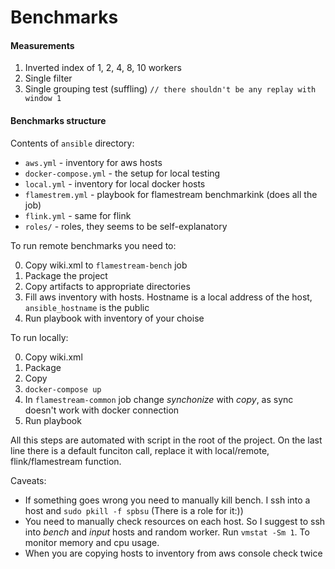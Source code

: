 # Benchmarks

#### Measurements

1. Inverted index of 1, 2, 4, 8, 10 workers
2. Single filter
3. Single grouping test (suffling) `// there shouldn't be any replay with window 1`

#### Benchmarks structure

Contents of `ansible` directory:

- `aws.yml` - inventory for aws hosts
- `docker-compose.yml` - the setup for local testing
- `local.yml` - inventory for local docker hosts
- `flamestrem.yml` - playbook for flamestream benchmarkink (does all the job)
- `flink.yml` - same for flink
- `roles/` - roles, they seems to be self-explanatory

To run remote benchmarks you need to:

0. Copy wiki.xml to `flamestream-bench` job
1. Package the project
2. Copy artifacts to appropriate directories
3. Fill aws inventory with hosts. Hostname is a local address of the host, `ansible_hostname` is the public
3. Run playbook with inventory of your choise

To run locally:

0. Copy wiki.xml
1. Package
2. Copy
3. `docker-compose up`
4. In `flamestream-common` job change _synchonize_ with _copy_, as sync doesn't work with docker connection
5. Run playbook

All this steps are automated with script in the root of the project. On the last line there is a default funciton call, replace it with local/remote, flink/flamestream function.

Caveats:

- If something goes wrong you need to manually kill bench. I ssh into a host and `sudo pkill -f spbsu` (There is a role for it:))
- You need to manually check resources on each host. So I suggest to ssh into _bench_ and _input_ hosts and random worker. Run `vmstat -Sm 1`. To monitor memory and cpu usage.
- When you are copying hosts to inventory from aws console check twice
